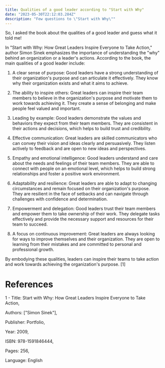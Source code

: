 ```yaml
---
title: Qualities of a good leader according to "Start with Why"
date: "2023-05-30T22:12:03.284Z"
description: "Few questions to \"Start with Why\""
---
```


So, I asked the book about the qualities of a good leader and guess what it told me!

In "Start with Why: How Great Leaders Inspire Everyone to Take Action," author Simon Sinek emphasizes the importance of understanding the "why" behind an organization or a leader's actions. According to the book, the main qualities of a good leader include:

1. A clear sense of purpose: Good leaders have a strong understanding of their organization's purpose and can articulate it effectively. They know why their organization exists and what it aims to achieve.

2. The ability to inspire others: Great leaders can inspire their team members to believe in the organization's purpose and motivate them to work towards achieving it. They create a sense of belonging and make people feel valued and important.

3. Leading by example: Good leaders demonstrate the values and behaviors they expect from their team members. They are consistent in their actions and decisions, which helps to build trust and credibility.

4. Effective communication: Great leaders are skilled communicators who can convey their vision and ideas clearly and persuasively. They listen actively to feedback and are open to new ideas and perspectives.

5. Empathy and emotional intelligence: Good leaders understand and care about the needs and feelings of their team members. They are able to connect with people on an emotional level, which helps to build strong relationships and foster a positive work environment.

6. Adaptability and resilience: Great leaders are able to adapt to changing circumstances and remain focused on their organization's purpose. They are resilient in the face of setbacks and can navigate through challenges with confidence and determination.

7. Empowerment and delegation: Good leaders trust their team members and empower them to take ownership of their work. They delegate tasks effectively and provide the necessary support and resources for their team to succeed.

8. A focus on continuous improvement: Great leaders are always looking for ways to improve themselves and their organization. They are open to learning from their mistakes and are committed to personal and professional growth.

By embodying these qualities, leaders can inspire their teams to take action and work towards achieving the organization's purpose. [1]

# References

1 - Title: Start with Why: How Great Leaders Inspire Everyone to Take Action,

Authors: ["Simon Sinek"],

Publisher: Portfolio,

Year: 2009,

ISBN: 978-1591846444,

Pages: 256,

Language: English

